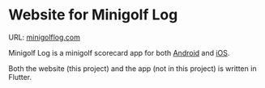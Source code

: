 # Website for Minigolf Log

URL: [minigolflog.com](https://minigolflog.com)

Minigolf Log is a minigolf scorecard app for both [Android](https://play.google.com/store/apps/details?id=com.tmt.minigolf) and [iOS](https://apps.apple.com/no/app/minigolf-log/id1551099255).

Both the website (this project) and the app (not in this project) is written in Flutter.
